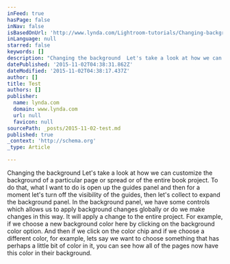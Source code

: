 ```yaml
---
inFeed: true
hasPage: false
inNav: false
isBasedOnUrl: 'http://www.lynda.com/Lightroom-tutorials/Changing-background/124394/143295-4.html'
inLanguage: null
starred: false
keywords: []
description: "Changing the background  Let's take a look at how we can customize the background of a particular page or spread or of the entire book project. To do that, what"
datePublished: '2015-11-02T04:38:31.862Z'
dateModified: '2015-11-02T04:38:17.437Z'
author: []
title: Test
authors: []
publisher:
  name: lynda.com
  domain: www.lynda.com
  url: null
  favicon: null
sourcePath: _posts/2015-11-02-test.md
published: true
_context: 'http://schema.org'
_type: Article

---
```

Changing the background Let's take a look at how we can customize the background of a particular page or spread or of the entire book project. To do that, what I want to do is open up the guides panel and then for a moment let's turn off the visibility of the guides, then let's collect to expand the background panel. In the background panel, we have some controls which allows us to apply background changes globally or do we make changes in this way. It will apply a change to the entire project. For example, if we choose a new background color here by clicking on the background color option. And then if we click on the color chip and if we choose a different color, for example, lets say we want to choose something that has perhaps a little bit of color in it, you can see how all of the pages now have this color in their background.
